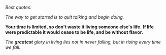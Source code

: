 *Best quotes:* 

_The way to get started is to quit talking and begin doing._

**Your time is limited, so don't waste it living someone else's life.**
__If life were predictable it would cease to be life, and be without flavor.__

_The **greatest** glory in living lies not in never falling, but in rising every time we fall._
